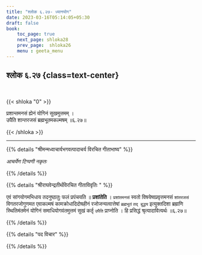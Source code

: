 ```yaml
---
title: "श्लोक ६.२७- ध्यानयोग"
date: 2023-03-16T05:14:05+05:30
draft: false
book:
    toc_page: true
    next_page: shloka28
    prev_page:  shloka26
    menu : geeta_menu
---
```




## श्लोक ६.२७ {class=text-center}

<br/>

{{< shloka  "0"  >}}

प्रशान्तमनसं ह्येनं योगिनं सुखमुत्तमम् ।  
उपैति शान्तरजसं ब्रह्मभूतमकल्मषम् ॥६.२७॥

{{< /shloka >}}

---


{{% details "श्रीमन्मध्वाचार्यभगवत्पादाचर्य विरचित  गीताभाष्य" %}}

*आचर्येण टिप्पणी नकृतः*

{{% /details %}}



{{% details "श्रीराघवेन्द्रतीर्थविरचित गीताविवृतिः " %}}

एवं सांगयोगमभिधाय तदनुष्ठातुः फलं प्रपंचयति ॥ **प्रशांतेति** ।
`प्रशांतमनसं` स्वतो विषयेष्वप्रवृत्तमनसं `शांतरजसं` विगतरजोगुणमत
एवाकल्मषं कामक्रोधादिदोषहीनं रजोजन्यत्वात्तेषां `ब्रह्मभूतं`  `तद् बुद्धय`
इत्युक्तदिशा ब्रह्मणि स्थितिमंतमेनं योगिनं समाधियोगवंतमुत्तमं सुखं कर्तृ
`उपैति` प्राप्नोति । हि प्रसिद्धं श्रृत्यादावित्यर्थः ॥६.२७॥

{{% /details %}}



{{% details "पद विचार" %}}


{{% /details %}}
